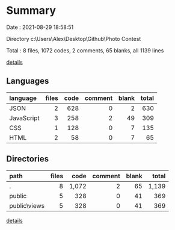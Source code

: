 # Summary

Date : 2021-08-29 18:58:51

Directory c:\Users\Alex\Desktop\Github\Photo Contest

Total : 8 files,  1072 codes, 2 comments, 65 blanks, all 1139 lines

[details](details.md)

## Languages
| language | files | code | comment | blank | total |
| :--- | ---: | ---: | ---: | ---: | ---: |
| JSON | 2 | 628 | 0 | 2 | 630 |
| JavaScript | 3 | 258 | 2 | 49 | 309 |
| CSS | 1 | 128 | 0 | 7 | 135 |
| HTML | 2 | 58 | 0 | 7 | 65 |

## Directories
| path | files | code | comment | blank | total |
| :--- | ---: | ---: | ---: | ---: | ---: |
| . | 8 | 1,072 | 2 | 65 | 1,139 |
| public | 5 | 328 | 0 | 41 | 369 |
| public\views | 5 | 328 | 0 | 41 | 369 |

[details](details.md)